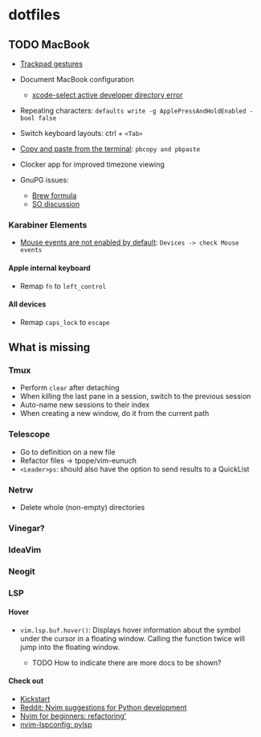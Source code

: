 # dotfiles

## TODO MacBook

- [Trackpad gestures](https://support.apple.com/en-us/HT204895)

- Document MacBook configuration

  - [xcode-select active developer directory error](https://stackoverflow.com/a/17980786)

- Repeating characters: `defaults write -g ApplePressAndHoldEnabled -bool false`

- Switch keyboard layouts: ctrl + `<Tab>`

- [Copy and paste from the terminal](https://apple.stackexchange.com/a/15322):
  `pbcopy and pbpaste`

- Clocker app for improved timezone viewing

- GnuPG issues:
  - [Brew formula](https://formulae.brew.sh/formula/pinentry-mac)
  - [SO discussion](https://stackoverflow.com/a/40066889/1643883)

### Karabiner Elements

- [Mouse events are not enabled by default](https://karabiner-elements.pqrs.org/docs/help/how-to/mouse-button/): `Devices -> check Mouse events`

#### Apple internal keyboard

- Remap `fn` to `left_control`

#### All devices

- Remap `caps_lock` to `escape`

## What is missing

### Tmux

- Perform `clear` after detaching
- When killing the last pane in a session, switch to the previous session
- Auto-name new sessions to their index
- When creating a new window, do it from the current path

### Telescope

- Go to definition on a new file
- Refactor files -> tpope/vim-eunuch
- `<Leader>ps`: should also have the option to send results to a QuickList

### Netrw

- Delete whole (non-empty) directories

### Vinegar?

### IdeaVim

### Neogit

### LSP

#### Hover

- `vim.lsp.buf.hover()`: Displays hover information about the
  symbol under the cursor in a floating window. Calling the
  function twice will jump into the floating window.

  - TODO How to indicate there are more docs to be shown?

#### Check out

- [Kickstart](https://github.com/nvim-lua/kickstart.nvim)
- [Reddit: Nvim suggestions for Python development](https://www.reddit.com/r/neovim/comments/pgiobu/neovim_setup_suggestions_for_python_development/)
- [Nvim for beginners: refactoring'](https://alpha2phi.medium.com/neovim-for-beginners-refactoring-4f517d12a43f)
- [nvim-lspconfig: pylsp](https://github.com/neovim/nvim-lspconfig/blob/master/doc/server_configurations.md#pylsp)
